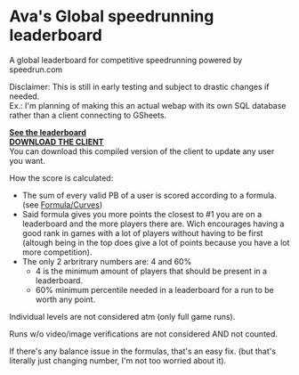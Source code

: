 # Ava's Global speedrunning leaderboard
A global leaderboard for competitive speedrunning powered by speedrun.com

Disclaimer: This is still in early testing and subject to drastic changes if needed.  
Ex.: I'm planning of making this an actual webap with its own SQL database rather than a client connecting to GSheets.


**[See the leaderboard](https://docs.google.com/spreadsheets/d/1KpMnCdzFHmfU0XDzUon5XviRis1MvlB5M6Y8fyIvcmo#gid=518408346)**  
**[DOWNLOAD THE CLIENT](https://github.com/Avasam/speedrun.com_-unofficial-_global_leaderboard/releases)**  
You can download this compiled version of the client to update any user you want.


How the score is calculated:
- The sum of every valid PB of a user is scored according to a formula. (see [Formula/Curves](https://docs.google.com/spreadsheets/d/1Wv63zu3YY7vAJAzWgZwL4rHE9esxxN0B8DztJgNyjiQ#gid=156937478))
- Said formula gives you more points the closest to #1 you are on a leaderboard and the more players there are. Wich encourages having a good rank in games with a lot of players without having to be first (altough being in the top does give a lot of points because you have a lot more competition).
- The only 2 arbritrary numbers are: 4 and 60%
    - 4 is the minimum amount of players that should be present in a leaderboard.
    - 60% minimum percentile needed in a leaderboard for a run to be worth any point.

Individual levels are not considered atm (only full game runs).

Runs w/o video/image verifications are not considered AND not counted.

If there's any balance issue in the formulas, that's an easy fix. (but that's literally just changing number, I'm not too worried about it).
